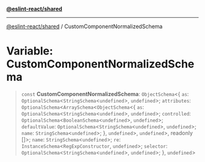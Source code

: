 [**@eslint-react/shared**](../README.md)

***

[@eslint-react/shared](../README.md) / CustomComponentNormalizedSchema

# Variable: CustomComponentNormalizedSchema

> `const` **CustomComponentNormalizedSchema**: `ObjectSchema`\<\{ `as`: `OptionalSchema`\<`StringSchema`\<`undefined`\>, `undefined`\>; `attributes`: `OptionalSchema`\<`ArraySchema`\<`ObjectSchema`\<\{ `as`: `OptionalSchema`\<`StringSchema`\<`undefined`\>, `undefined`\>; `controlled`: `OptionalSchema`\<`BooleanSchema`\<`undefined`\>, `undefined`\>; `defaultValue`: `OptionalSchema`\<`StringSchema`\<`undefined`\>, `undefined`\>; `name`: `StringSchema`\<`undefined`\>; \}, `undefined`\>, `undefined`\>, readonly \[\]\>; `name`: `StringSchema`\<`undefined`\>; `re`: `InstanceSchema`\<`RegExpConstructor`, `undefined`\>; `selector`: `OptionalSchema`\<`StringSchema`\<`undefined`\>, `undefined`\>; \}, `undefined`\>
